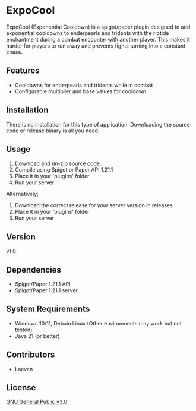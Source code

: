 # ExpoCool
ExpoCool (Exponential Cooldown) is a spigot/paper plugin designed to add exponential cooldowns to enderpearls and tridents with the riptide enchantment during a combat encounter with another player. This makes it harder for players to run away and prevents fights turning into a constant chase.

## Features
* Cooldowns for enderpearls and tridents while in combat
* Configurable multiplier and base values for cooldown

## Installation
There is no installation for this type of application. Downloading the source code or release binary is all you need.

## Usage
1. Download and un-zip source code.
2. Compile using Spigot or Paper API 1.21.1
3. Place it in your 'plugins' folder
4. Run your server

Alternatively;

1. Download the correct release for your server version in releases
2. Place it in your 'plugins' folder
3. Run your server

## Version
v1.0

## Dependencies
* Spigot/Paper 1.21.1 API
* Spigot/Paper 1.21.1 server

## System Requirements
* Windows 10/11, Debain Linux (Other environments may work but not tested)
* Java 21 (or better)

## Contributors
* Laeven

## License
[GNU General Public v3.0](https://www.gnu.org/licenses/gpl-3.0.en.html)
